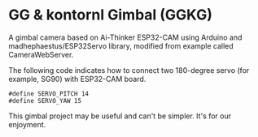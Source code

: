 # GG & kontornl Gimbal (GGKG) #

A gimbal camera based on Ai-Thinker ESP32-CAM using Arduino and madhephaestus/ESP32Servo library, modified from example called CameraWebServer.

The following code indicates how to connect two 180-degree servo (for example, SG90) with ESP32-CAM board.

```
#define SERVO_PITCH 14
#define SERVO_YAW 15
```

This gimbal project may be useful and can't be simpler. It's for our enjoyment.
